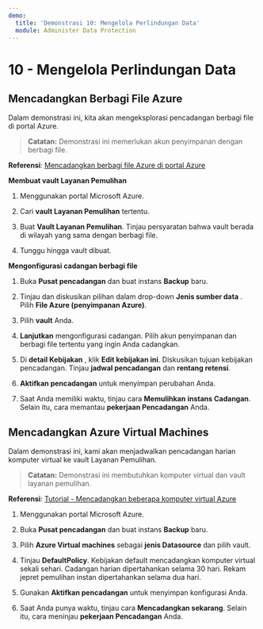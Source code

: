 ```yaml
---
demo:
  title: 'Demonstrasi 10: Mengelola Perlindungan Data'
  module: Administer Data Protection
---
```


# 10 - Mengelola Perlindungan Data

## Mencadangkan Berbagi File Azure

Dalam demonstrasi ini, kita akan mengeksplorasi pencadangan berbagi file di portal Azure.

> **Catatan:** Demonstrasi ini memerlukan akun penyimpanan dengan berbagi file. 

**Referensi**: [Mencadangkan berbagi file Azure di portal Azure](https://docs.microsoft.com/azure/backup/backup-afs)

**Membuat vault Layanan Pemulihan**

1. Menggunakan portal Microsoft Azure.

1. Cari **vault Layanan Pemulihan** tertentu.

1. Buat **Vault Layanan Pemulihan**. Tinjau persyaratan bahwa vault berada di wilayah yang sama dengan berbagi file. 

1. Tunggu hingga vault dibuat. 

**Mengonfigurasi cadangan berbagi file**

1. Buka **Pusat pencadangan** dan buat instans **Backup** baru.

1. Tinjau dan diskusikan pilihan dalam drop-down **Jenis sumber data** . Pilih **File Azure (penyimpanan Azure)**. 

1. Pilih **vault** Anda.

1. **Lanjutkan** mengonfigurasi cadangan. Pilih akun penyimpanan dan berbagi file tertentu yang ingin Anda cadangkan.  

1. Di **detail Kebijakan** , klik **Edit kebijakan ini**. Diskusikan tujuan kebijakan pencadangan. Tinjau **jadwal pencadangan** dan **rentang retensi**.  

1. **Aktifkan pencadangan** untuk menyimpan perubahan Anda. 

1. Saat Anda memiliki waktu, tinjau cara **Memulihkan** **instans Cadangan**. Selain itu, cara memantau **pekerjaan Pencadangan** Anda. 

## Mencadangkan Azure Virtual Machines

Dalam demonstrasi ini, kami akan menjadwalkan pencadangan harian komputer virtual ke vault Layanan Pemulihan.

> **Catatan:** Demonstrasi ini membutuhkan komputer virtual dan vault layanan pemulihan.

**Referensi**: [Tutorial - Mencadangkan beberapa komputer virtual Azure](https://docs.microsoft.com/azure/backup/tutorial-backup-vm-at-scale)

1. Menggunakan portal Microsoft Azure.

1. Buka **Pusat pencadangan** dan buat instans **Backup** baru.

1. Pilih **Azure Virtual machines** sebagai **jenis Datasource** dan pilih vault.

1. Tinjau **DefaultPolicy**. Kebijakan default mencadangkan komputer virtual sekali sehari. Cadangan harian dipertahankan selama 30 hari. Rekam jepret pemulihan instan dipertahankan selama dua hari.

1. Gunakan **Aktifkan pencadangan** untuk menyimpan konfigurasi Anda.

1. Saat Anda punya waktu, tinjau cara **Mencadangkan sekarang**. Selain itu, cara meninjau **pekerjaan Pencadangan** Anda.  

